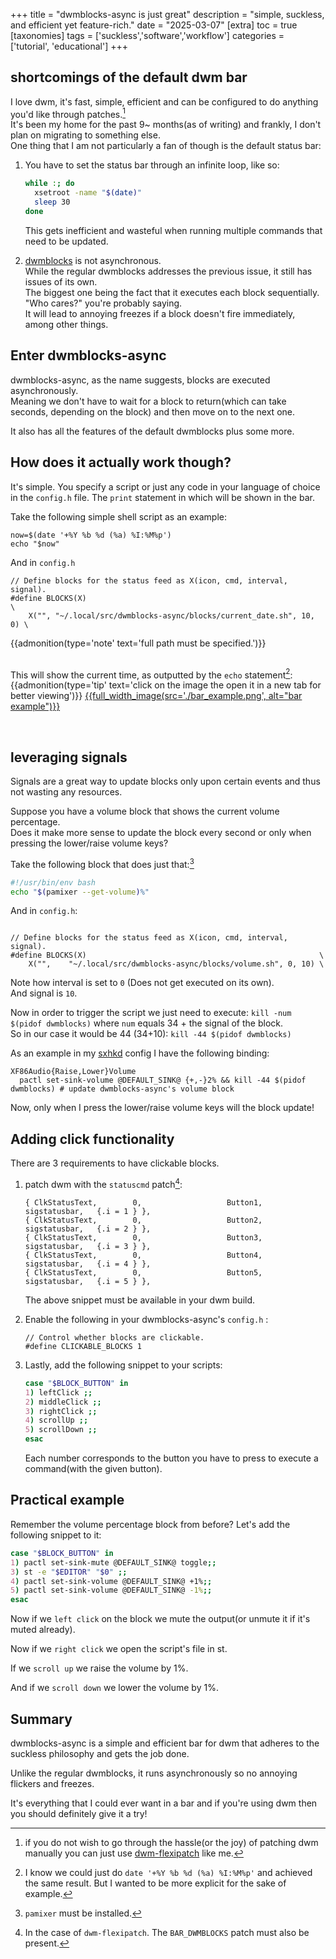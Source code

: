 +++
title = "dwmblocks-async is just great"
description = "simple, suckless, and efficient yet feature-rich."
date = "2025-03-07"
[extra]
toc = true
[taxonomies]
tags = ['suckless','software','workflow']
categories = ['tutorial', 'educational']
+++


## shortcomings of the default dwm bar

I love dwm, it's fast, simple, efficient and can be configured to do anything you'd like through patches.[^1]\
It's been my home for the past 9~ months(as of writing) and frankly, I don't plan on migrating to something else.\
One thing that I am not particularly a fan of though is the default status bar:

  1. You have to set the status bar through an infinite loop, like so:

      ```sh
      while :; do
        xsetroot -name "$(date)"
        sleep 30
      done
      ```

      This gets inefficient and wasteful when running multiple commands that need to be updated.
  2. [dwmblocks](https://github.com/torrinfail/dwmblocks) is not asynchronous.\
      While the regular dwmblocks addresses the previous issue, it still has issues of its own.\
      The biggest one being the fact that it executes each block sequentially.\
      "Who cares?" you're probably saying.\
      It will lead to annoying freezes if a block doesn't fire immediately, among other things.

## Enter dwmblocks-async

dwmblocks-async, as the name suggests, blocks are executed asynchronously.\
Meaning we don't have to wait for a block to return(which can take seconds, depending on the block) and then move on to the next one.

It also has all the features of the default dwmblocks plus some more.

## How does it actually work though?

It's simple.
You specify a script or just any code in your language of choice in the `config.h` file. The `print` statement in which will be shown in the bar.

Take the following simple shell script as an example:

```sh, name=current_date.sh
now=$(date '+%Y %b %d (%a) %I:%M%p')
echo "$now"
```

And in `config.h`

```c, name=config.h
// Define blocks for the status feed as X(icon, cmd, interval, signal).
#define BLOCKS(X)                                                        \
    X("", "~/.local/src/dwmblocks-async/blocks/current_date.sh", 10,  0) \
```

{{admonition(type='note' text='full path must be specified.')}}

\
This will show the current time, as outputted by the `echo` statement[^2]:
{{admonition(type='tip' text='click on the image the open it in a new tab for better viewing')}}
[{{full_width_image(src='./bar_example.png', alt="bar example")}}](./bar_example.png)

<br/>

## leveraging signals

Signals are a great way to update blocks only upon certain events and thus not wasting any resources.

Suppose you have a volume block that shows the current volume percentage.\
Does it make more sense to update the block every second or only when pressing the lower/raise volume keys?

Take the following block that does just that:[^3]

```sh,name=volume.sh
#!/usr/bin/env bash
echo "$(pamixer --get-volume)%"
```

And in `config.h`:

```c, name=config.h

// Define blocks for the status feed as X(icon, cmd, interval, signal).
#define BLOCKS(X)                                                    \
    X("",    "~/.local/src/dwmblocks-async/blocks/volume.sh", 0, 10) \
```

Note how interval is set to `0` (Does not get executed on its own).\
And signal is `10`.

Now in order to trigger the script we just need to execute: `kill -num $(pidof dwmblocks)` where `num` equals 34 + the signal of the block.\
So in our case it would be 44 (34+10): `kill -44 $(pidof dwmblocks)`

As an example in my [sxhkd](https://github.com/baskerville/sxhkd) config I have the following binding:

```sxhkdrc, name=~/.config/sxhkd/sxhkdrc
XF86Audio{Raise,Lower}Volume
  pactl set-sink-volume @DEFAULT_SINK@ {+,-}2% && kill -44 $(pidof dwmblocks) # update dwmblocks-async's volume block
```

Now, only when I press the lower/raise volume keys will the block update!

## Adding click functionality

There are 3 requirements to have clickable blocks.

  1. patch dwm with the `statuscmd` patch[^4]:

      ```c, config.h
      { ClkStatusText,        0,                   Button1,        sigstatusbar,   {.i = 1 } },
      { ClkStatusText,        0,                   Button2,        sigstatusbar,   {.i = 2 } },
      { ClkStatusText,        0,                   Button3,        sigstatusbar,   {.i = 3 } },
      { ClkStatusText,        0,                   Button4,        sigstatusbar,   {.i = 4 } },
      { ClkStatusText,        0,                   Button5,        sigstatusbar,   {.i = 5 } },
      ```

      The above snippet must be available in your dwm build.

  2. Enable the following in your dwmblocks-async's `config.h` :

      ```c, name=config.h
      // Control whether blocks are clickable.
      #define CLICKABLE_BLOCKS 1
      ```

  3. Lastly, add the following snippet to your scripts:

      ```sh,name=script_name.sh
      case "$BLOCK_BUTTON" in
      1) leftClick ;;
      2) middleClick ;;
      3) rightClick ;;
      4) scrollUp ;;
      5) scrollDown ;;
      esac
      ```

      Each number corresponds to the button you have to press to execute a command(with the given button).

## Practical example

Remember the volume percentage block from before?
Let's add the following snippet to it:

```sh
case "$BLOCK_BUTTON" in
1) pactl set-sink-mute @DEFAULT_SINK@ toggle;;
3) st -e "$EDITOR" "$0" ;;
4) pactl set-sink-volume @DEFAULT_SINK@ +1%;;
5) pactl set-sink-volume @DEFAULT_SINK@ -1%;;
esac
```

Now if we `left click` on the block we mute the output(or unmute it if it's muted already).

Now if we `right click` we open the script's file in st.

If we `scroll up` we raise the volume by 1%.

And if we `scroll down` we lower the volume by 1%.

## Summary

dwmblocks-async is a simple and efficient bar for dwm that adheres to the suckless philosophy and gets the job done.

Unlike the regular dwmblocks, it runs asynchronously so no annoying flickers and freezes.

It's everything that I could ever want in a bar and if you're using dwm then you should definitely give it a try!

[^1]: if you do not wish to go through the hassle(or the joy) of patching dwm manually you can just use [dwm-flexipatch](https://github.com/bakkeby/dwm-flexipatch) like me.
[^2]: I know we could just do `date '+%Y %b %d (%a) %I:%M%p'` and achieved the same result. But I wanted to be more explicit for the sake of example.
[^3]: `pamixer` must be installed.
[^4]: In the case of `dwm-flexipatch`. The `BAR_DWMBLOCKS` patch must also be present.
